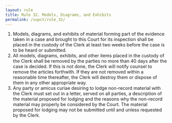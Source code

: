 ```yaml
---
layout: rule
title: Rule 32. Models, Diagrams, and Exhibits
permalink: /supct/rule_32/
---
```


1. Models, diagrams, and exhibits of material forming part of the evidence taken in a case and brought to this Court for its inspection shall be placed in the custody of the Clerk at least two weeks before the case is to be heard or submitted.
2. All models, diagrams, exhibits, and other items placed in the custody of the Clerk shall be removed by the parties no more than 40 days after the case is decided. If this is not done, the Clerk will notify counsel to remove the articles forthwith. If they are not removed within a reasonable time thereafter, the Clerk will destroy them or dispose of them in any other appropriate way.
3. Any party or amicus curiae desiring to lodge non-record material with the Clerk must set out in a letter, served on all parties, a description of the material proposed for lodging and the reasons why the non-record material may properly be considered by the Court. The material proposed for lodging may not be submitted until and unless requested by the Clerk.